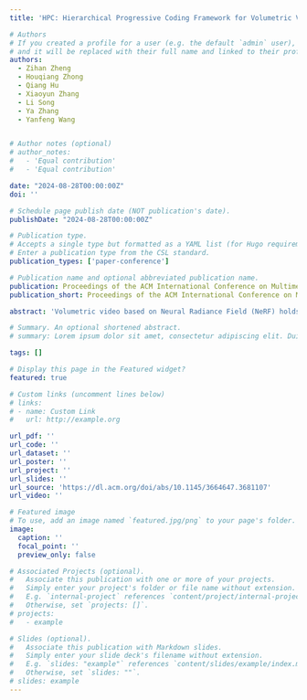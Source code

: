 ```yaml
---
title: 'HPC: Hierarchical Progressive Coding Framework for Volumetric Video'

# Authors
# If you created a profile for a user (e.g. the default `admin` user), write the username (folder name) here
# and it will be replaced with their full name and linked to their profile.
authors:
  - Zihan Zheng
  - Houqiang Zhong
  - Qiang Hu
  - Xiaoyun Zhang
  - Li Song
  - Ya Zhang
  - Yanfeng Wang


# Author notes (optional)
# author_notes:
#   - 'Equal contribution'
#   - 'Equal contribution'

date: "2024-08-28T00:00:00Z"
doi: ''

# Schedule page publish date (NOT publication's date).
publishDate: "2024-08-28T00:00:00Z"

# Publication type.
# Accepts a single type but formatted as a YAML list (for Hugo requirements).
# Enter a publication type from the CSL standard.
publication_types: ['paper-conference']

# Publication name and optional abbreviated publication name.
publication: Proceedings of the ACM International Conference on Multimedia(MM), 2024
publication_short: Proceedings of the ACM International Conference on Multimedia(MM), 2024

abstract: 'Volumetric video based on Neural Radiance Field (NeRF) holds vast potential for various 3D applications, but its substantial data volume poses significant challenges for compression and transmission. Current NeRF compression lacks the flexibility to adjust video quality and bitrate within a single model for various network and device capacities. To address these issues, we propose HPC, a novel hierarchical progressive volumetric video coding framework achieving variable bitrate using a single model. Specifically, HPC introduces a hierarchical representation with a multi-resolution residual radiance field to reduce temporal redundancy in long-duration sequences while simultaneously generating various levels of detail. Then, we propose an end-to-end progressive learning approach with a multi-rate-distortion loss function to jointly optimize both hierarchical representation and compression. Our HPC trained only once can realize multiple compression levels, while the current methods need to train multiple fixed-bitrate models for different rate-distortion (RD) tradeoffs. Extensive experiments demonstrate that HPC achieves flexible quality levels with variable bitrate by a single model and exhibits competitive RD performance, even outperforming fixed-bitrate models across various datasets.'

# Summary. An optional shortened abstract.
# summary: Lorem ipsum dolor sit amet, consectetur adipiscing elit. Duis posuere tellus ac convallis placerat. Proin tincidunt magna sed ex sollicitudin condimentum.

tags: []

# Display this page in the Featured widget?
featured: true

# Custom links (uncomment lines below)
# links:
# - name: Custom Link
#   url: http://example.org

url_pdf: ''
url_code: ''
url_dataset: ''
url_poster: ''
url_project: ''
url_slides: ''
url_source: 'https://dl.acm.org/doi/abs/10.1145/3664647.3681107'
url_video: ''

# Featured image
# To use, add an image named `featured.jpg/png` to your page's folder.
image:
  caption: ''
  focal_point: ''
  preview_only: false

# Associated Projects (optional).
#   Associate this publication with one or more of your projects.
#   Simply enter your project's folder or file name without extension.
#   E.g. `internal-project` references `content/project/internal-project/index.md`.
#   Otherwise, set `projects: []`.
# projects:
#   - example

# Slides (optional).
#   Associate this publication with Markdown slides.
#   Simply enter your slide deck's filename without extension.
#   E.g. `slides: "example"` references `content/slides/example/index.md`.
#   Otherwise, set `slides: ""`.
# slides: example
---
```

